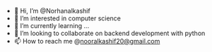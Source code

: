 - 👋 Hi, I’m @Norhanalkashif
- 👀 I’m interested in computer science
- 🌱 I’m currently learning ...
- 💞️ I’m looking to collaborate on  backend development with python
- 📫 How to reach me @nooralkashif20@gmail.com

<!---
Norhanalkashif/Norhanalkashif is a ✨ special ✨ repository because its `README.md` (this file) appears on your GitHub profile.
You can click the Preview link to take a look at your changes.
--->
